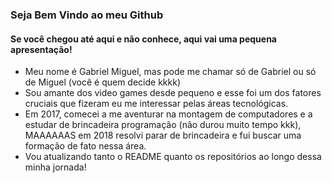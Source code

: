 <h3>Seja Bem Vindo ao meu Github</h3>
<h4>Se você chegou até aqui e não conhece, aqui vai uma pequena apresentação!</h4>

- Meu nome é Gabriel Miguel, mas pode me chamar só de Gabriel ou só de Miguel (você é quem decide kkkk)
- Sou amante dos video games desde pequeno e esse foi um dos fatores cruciais que fizeram eu me interessar pelas áreas tecnológicas.
- Em 2017, comecei a me aventurar na montagem de computadores e a estudar de brincadeira programação (não durou muito tempo kkk), MAAAAAAS em 2018 resolvi parar de brincadeira e fui buscar uma formação de fato nessa área.
- Vou atualizando tanto o README quanto os repositórios ao longo dessa minha jornada!
